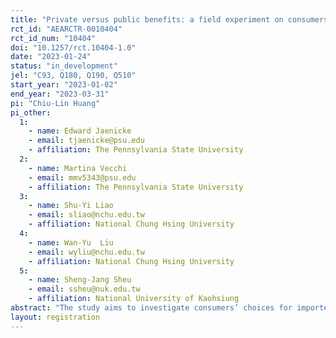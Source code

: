 ```yaml
---
title: "Private versus public benefits: a field experiment on consumers' willingness to pay for organic and local food. "
rct_id: "AEARCTR-0010404"
rct_id_num: "10404"
doi: "10.1257/rct.10404-1.0"
date: "2023-01-24"
status: "in_development"
jel: "C93, Q180, Q190, Q510"
start_year: "2023-01-02"
end_year: "2023-03-31"
pi: "Chiu-Lin Huang"
pi_other:
  1:
    - name: Edward Jaenicke
    - email: tjaenicke@psu.edu
    - affiliation: The Pennsylvania State University
  2:
    - name: Martina Vecchi
    - email: mmv5343@psu.edu
    - affiliation: The Pennsylvania State University
  3:
    - name: Shu-Yi Liao
    - email: sliao@nchu.edu.tw
    - affiliation: National Chung Hsing University
  4:
    - name: Wan-Yu  Liu
    - email: wyliu@nchu.edu.tw
    - affiliation: National Chung Hsing University
  5:
    - name: Sheng-Jang Sheu
    - email: ssheu@nuk.edu.tw
    - affiliation: National University of Kaohsiung
abstract: "The study aims to investigate consumers’ choices for imported organic and local food to help separate motivations based on perceived health and food-safety (private) benefits versus environmental (public) benefits. Specifically, we will conduct a field experiment in supermarkets and farmers’ markets in Taiwan to investigate how information on the private and public benefits of organic and local food respectively affect consumers’ willingness to pay for potatoes."
layout: registration
---
```


